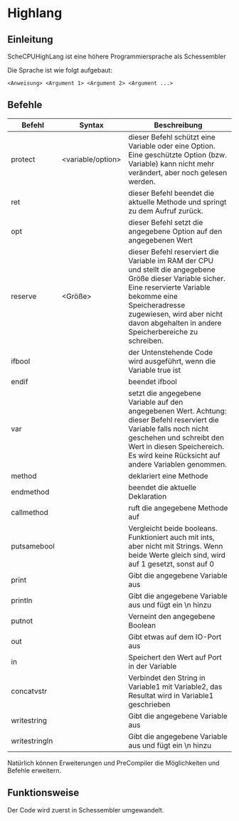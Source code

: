 # Highlang
## Einleitung
ScheCPUHighLang ist eine höhere Programmiersprache als Schessembler

Die Sprache ist wie folgt aufgebaut:

`<Anweisung> <Argument 1> <Argument 2> <Argument ...>`

## Befehle

| Befehl        | Syntax                   | Beschreibung                                                                                                                                                                                                                                              |
|---------------|--------------------------|-----------------------------------------------------------------------------------------------------------------------------------------------------------------------------------------------------------------------------------------------------------|
| protect       | <variable/option> <ID>   | dieser Befehl schützt eine Variable oder eine Option. Eine geschützte Option (bzw. Variable) kann nicht mehr verändert, aber noch gelesen werden.                                                                                                         |
| ret           |                          | dieser Befehl beendet die aktuelle Methode und springt zu dem Aufruf zurück.                                                                                                                                                                              |
| opt           | <Option> <Wert>          | dieser Befehl setzt die angegebene Option auf den angegebenen Wert                                                                                                                                                                                        |
| reserve       | <Variable> <Größe>       | dieser Befehl reserviert die Variable im RAM der CPU und stellt die angegebene Größe dieser Variable sicher. Eine reservierte Variable bekomme eine Speicheradresse zugewiesen, wird aber nicht davon abgehalten in andere Speicherbereiche zu schreiben. |
| ifbool        | <Variable>               | der Untenstehende Code wird ausgeführt, wenn die Variable true ist                                                                                                                                                                                        |
| endif         |                          | beendet ifbool                                                                                                                                                                                                                                            |
| var           | <Variable> <Wert>        | setzt die angegebene Variable auf den angegebenen Wert. Achtung: dieser Befehl reserviert die Variable falls noch nicht geschehen und schreibt den Wert in diesen Speichereich. Es wird keine Rücksicht auf andere Variablen genommen.                    |
| method        | <Name>                   | deklariert eine Methode                                                                                                                                                                                                                                   |
| endmethod     |                          | beendet die aktuelle Deklaration                                                                                                                                                                                                                          |
| callmethod    | <Methode>                | ruft die angegebene Methode auf                                                                                                                                                                                                                           |
| putsamebool   | <Target> <Bool1> <Bool2> | Vergleicht beide booleans. Funktioniert auch mit ints, aber nicht mit Strings. Wenn beide Werte gleich sind, wird <target> auf 1 gesetzt, sonst auf 0                                                                                                     |
| print         | <Variable>               | Gibt die angegebene Variable aus                                                                                                                                                                                                                          |
| println       | <Variable>               | Gibt die angegebene Variable aus und fügt ein \n hinzu                                                                                                                                                                                                    |
| putnot        | <Variable>               | Verneint den angegebene Boolean                                                                                                                                                                                                                           |
| out           | <Variable> <Port>        | Gibt etwas auf dem IO-Port aus                                                                                                                                                                                                                            |
| in            | <Variable> <Port>        | Speichert den Wert auf Port in der Variable                                                                                                                                                                                                               |
| concatvstr    | <Variable1> <Variable2>  | Verbindet den String in Variable1 mit Variable2, das Resultat wird in Variable1 geschrieben                                                                                                                                                               |
| writestring   | <Port> <Variable>        | Gibt die angegebene Variable aus                                                                                                                                                                                                                          |
| writestringln | <Port> <Variable>        | Gibt die angegebene Variable aus und fügt ein \n hinzu                                                                                                                                                                                                    |

Natürlich können Erweiterungen und PreCompiler die Möglichkeiten und Befehle erweitern.

## Funktionsweise
Der Code wird zuerst in Schessembler umgewandelt.
